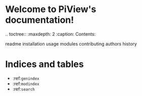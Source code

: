 Welcome to PiView's documentation!
======================================

.. toctree::
   :maxdepth: 2
   :caption: Contents:

   readme
   installation
   usage
   modules
   contributing
   authors
   history

Indices and tables
==================
* :ref:`genindex`
* :ref:`modindex`
* :ref:`search`

